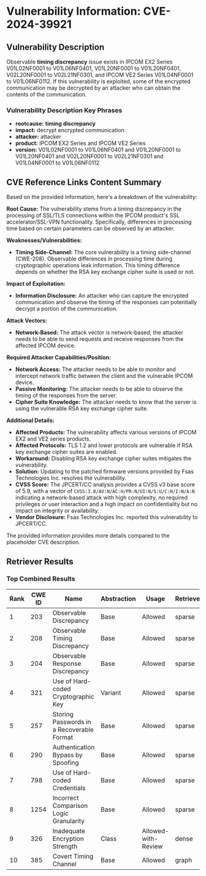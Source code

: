 # Vulnerability Information: CVE-2024-39921

## Vulnerability Description
Observable **timing discrepancy** issue exists in IPCOM EX2 Series V01L02NF0001 to V01L06NF0401, V01L20NF0001 to V01L20NF0401, V02L20NF0001 to V02L21NF0301, and IPCOM VE2 Series V01L04NF0001 to V01L06NF0112. If this vulnerability is exploited, some of the encrypted communication may be decrypted by an attacker who can obtain the contents of the communication.

### Vulnerability Description Key Phrases
- **rootcause:** **timing discrepancy**
- **impact:** decrypt encrypted communication
- **attacker:** attacker
- **product:** IPCOM EX2 Series and IPCOM VE2 Series
- **version:** V01L02NF0001 to V01L06NF0401 and V01L20NF0001 to V01L20NF0401 and V02L20NF0001 to V02L21NF0301 and V01L04NF0001 to V01L06NF0112

## CVE Reference Links Content Summary
Based on the provided information, here's a breakdown of the vulnerability:

**Root Cause:**
The vulnerability stems from a timing discrepancy in the processing of SSL/TLS connections within the IPCOM product's SSL accelerator/SSL-VPN functionality. Specifically, differences in processing time based on certain parameters can be observed by an attacker.

**Weaknesses/Vulnerabilities:**
- **Timing Side-Channel:** The core vulnerability is a timing side-channel (CWE-208). Observable differences in processing time during cryptographic operations leak information. This timing difference depends on whether the RSA key exchange cipher suite is used or not.

**Impact of Exploitation:**
- **Information Disclosure:** An attacker who can capture the encrypted communication and observe the timing of the responses can potentially decrypt a portion of the communication.

**Attack Vectors:**
- **Network-Based:** The attack vector is network-based; the attacker needs to be able to send requests and receive responses from the affected IPCOM device.

**Required Attacker Capabilities/Position:**
- **Network Access:** The attacker needs to be able to monitor and intercept network traffic between the client and the vulnerable IPCOM device.
- **Passive Monitoring:** The attacker needs to be able to observe the timing of the responses from the server.
- **Cipher Suite Knowledge:** The attacker needs to know that the server is using the vulnerable RSA key exchange cipher suite.

**Additional Details:**
- **Affected Products:** The vulnerability affects various versions of IPCOM EX2 and VE2 series products.
- **Affected Protocols:** TLS 1.2 and lower protocols are vulnerable if RSA key exchange cipher suites are enabled.
- **Workaround:** Disabling RSA key exchange cipher suites mitigates the vulnerability.
- **Solution:** Updating to the patched firmware versions provided by Fsas Technologies Inc. resolves the vulnerability.
- **CVSS Score:** The JPCERT/CC analysis provides a CVSS v3 base score of 5.9, with a vector of `CVSS:3.0/AV:N/AC:H/PR:N/UI:N/S:U/C:H/I:N/A:N` indicating a network-based attack with high complexity, no required privileges or user interaction and a high impact on confidentiality but no impact on integrity or availability.
- **Vendor Disclosure:** Fsas Technologies Inc. reported this vulnerability to JPCERT/CC.

The provided information provides more details compared to the placeholder CVE description.

## Retriever Results

### Top Combined Results

| Rank | CWE ID | Name | Abstraction | Usage  | Retrievers | Individual Scores |
|------|--------|------|-------------|-------|------------|-------------------|
| 1 | 203 | Observable Discrepancy | Base | Allowed | sparse | 0.347 |
| 2 | 208 | Observable Timing Discrepancy | Base | Allowed | sparse | 0.343 |
| 3 | 204 | Observable Response Discrepancy | Base | Allowed | sparse | 0.288 |
| 4 | 321 | Use of Hard-coded Cryptographic Key | Variant | Allowed | sparse | 0.276 |
| 5 | 257 | Storing Passwords in a Recoverable Format | Base | Allowed | sparse | 0.272 |
| 6 | 290 | Authentication Bypass by Spoofing | Base | Allowed | sparse | 0.265 |
| 7 | 798 | Use of Hard-coded Credentials | Base | Allowed | sparse | 0.262 |
| 8 | 1254 | Incorrect Comparison Logic Granularity | Base | Allowed | sparse | 0.262 |
| 9 | 326 | Inadequate Encryption Strength | Class | Allowed-with-Review | dense | 0.564 |
| 10 | 385 | Covert Timing Channel | Base | Allowed | graph | 0.003 |

